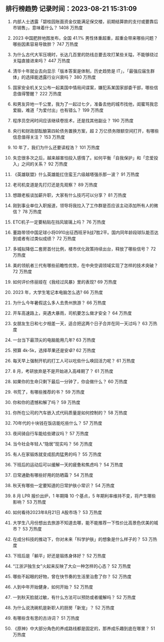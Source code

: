 
## 排行榜趋势 记录时间：2023-08-21 15:31:09
  
  1. 内部人士透露「碧桂园账面资金仅能满足保交楼，前期结算款的支付或要靠后市销售」，意味着什么？ 1408 万热度
    
  2. 2023 中国肥胖地图发布，全国 41.1% 男性体重超重，超重会带来哪些问题？哪些因素容易导致胖？ 747 万热度
    
  3. 为什么古代大军压境时，长达几百里的防线总要去攻打某些关隘，不能够绕过关隘直接进来吗？ 447 万热度
    
  4. 清华十年就业去向显示「版本答案是体制，历史趋势是 IT」，「最强应届生群体」的选择能透露行业兴衰吗？ 380 万热度
    
  5. 国家安全机关又公布一起美国中情局间谍案，嫌犯系某国家部委干部，哪些信息值得警醒？ 222 万热度
    
  6. 和男友异地一千公里，我为了一起过七夕，准备去他的城市找他，闺蜜骂我恋爱脑，难道「为爱付出」也有错么？ 199 万热度
    
  7. 程序员空闲时间应该继续卷技术，还是找其他副业？ 190 万热度
    
  8. 央行和财政部酝酿第四轮债务置换方案，超 2 万亿债务限额空间打开，有哪些信息值得关注？ 153 万热度
    
  9. 10 年了，我们为什么还要读程浩？ 101 万热度
    
  10. 失恋很多次之后，越来越害怕投入感情了。如何平衡「自我保护」和「恋爱投入」之间的关系？ 92 万热度
    
  11. 《英雄联盟》什么英雄能扛住蛮王六级越塔强杀那一波？ 91 万热度
    
  12. 老司机变道是先打灯还是先观察？ 89 万热度
    
  13. 想跟老板谈加薪升职，大家有什么技巧可以分享？ 81 万热度
    
  14. 刚到事业单位入职报道，领导将我拉入了工作群是否应该主动添加所有人的微信？ 78 万热度
    
  15. ETC机子一定要粘贴在挡风玻璃上吗？ 76 万热度
    
  16. 董路带领中国足球小将0910出征西班牙9战7胜2平。国内同年龄段球队能否达到或者有过类似成绩？ 72 万热度
    
  17. 多城拟降低二套房首付比例，楼市优化政策持续出台，释放了哪些信号？ 72 万热度
    
  18. 美的领航者三代有哪些前瞻性优势，在中央空调领域实现了怎样的技术突破？ 72 万热度
    
  19. 如何评价佟丽娅在《我经过风暴》里的表现? 69 万热度
    
  20. 2023 年，大学生笔记本电脑怎么选? 66 万热度
    
  21. 为什么今年暑假这么多人去贵州旅游？ 66 万热度
    
  22. 开车高速路上，突遇大暴雨，司机要怎么做才安全？ 64 万热度
    
  23. 女朋友生日和七夕相差一天，适合把这两个日子合并在同一天过吗？ 63 万热度
    
  24. 一台当下最顶尖的电脑能用几年? 63 万热度
    
  25. 预算 4k-5k，选择苹果还是安卓? 62 万热度
    
  26. 每天早上强制开机的打工人可以吃些什么唤回活力呢？ 61 万热度
    
  27. 8 月，考研放弃是不是开始进入高峰期了？ 61 万热度
    
  28. 如果你的生命只剩下最后一分钟了，你会做什么？ 60 万热度
    
  29. 书荒了，有哪些推荐的书？ 59 万热度
    
  30. 你和你的遗憾和解了吗？ 59 万热度
    
  31. 你所在公司的汽车嵌入式代码质量是如何控制的？ 58 万热度
    
  32. 70年代的十块钱在饭店能吃些什么？ 57 万热度
    
  33. 夜间骑自行车能给些建议吗？ 57 万热度
    
  34. 当今社会年轻人“隐居”现实吗？ 56 万热度
    
  35. 有人在家锻炼就变成肌肉猛男的吗？ 55 万热度
    
  36. 下班后的运动后可以缓解一天的疲惫和焦虑吗？ 54 万热度
    
  37. 日常通勤有哪些好用的防晒霜？ 54 万热度
    
  38. 秋天有哪些一定要知道的日常护肤小常识？ 54 万热度
    
  39. 8 月 LPR 报价出炉，1 年期降 10 个基点，5 年期利率维持不变，将产生哪些影响？ 53 万热度
    
  40. 如何看待2023年8月21日 A股市场？ 53 万热度
    
  41. 大学生八月份想出去旅游不知道去哪，能不能推荐一下性价比高景色优美的城市？ 53 万热度
    
  42. 在成分科技的推动下，你对未来「科学护肤」的想象是什么样子的？ 53 万热度
    
  43. 下班后是「躺平」好还是锻炼身体好？ 52 万热度
    
  44. “江浙沪独生女”火起来反映了大众一种怎样的心态？ 52 万热度
    
  45. 哪些不起眼的好物，曾在快节奏的生活里治愈了你？ 52 万热度
    
  46. 人到中年开始健身，如何开始？ 52 万热度
    
  47. 一到秋天脸就过敏，有什么方法可以预防或者缓解吗？ 52 万热度
    
  48. 为什么说洗碗机是新职人的厨房「新宠」？ 52 万热度
    
  49. 有哪些含有思的古诗词？ 51 万热度
    
  50. 《原神》中大部分角色的养成路线都是固定的，那养成乐趣到底在哪里？ 51 万热度
    